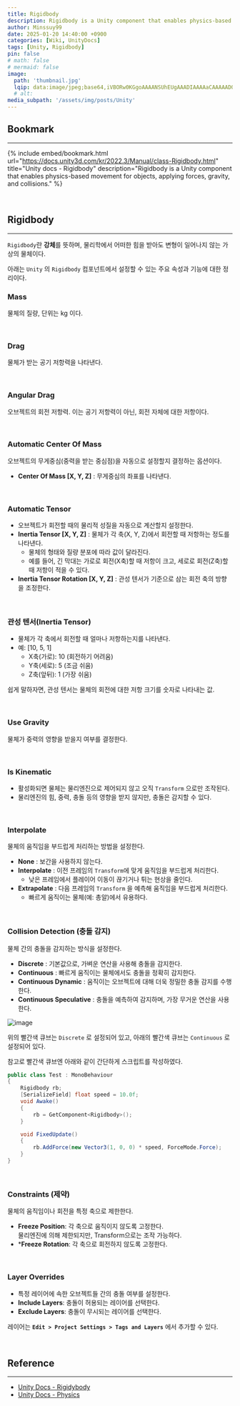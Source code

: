 ```yaml
---
title: Rigidbody
description: Rigidbody is a Unity component that enables physics-based movement for objects
author: Minssuy99
date: 2025-01-20 14:40:00 +0900
categories: [Wiki, UnityDocs]
tags: [Unity, Rigidbody]
pin: false
# math: false
# mermaid: false
image:
  path: 'thumbnail.jpg'
  lqip: data:image/jpeg;base64,iVBORw0KGgoAAAANSUhEUgAAADIAAAAaCAAAAADQq1A2AAAAAXNSR0IArs4c6QAAAARnQU1BAACxjwv8YQUAAAAJcEhZcwAACxMAAAsTAQCanBgAAADFSURBVDjLY2AYBUMB8JKqweq/0X99UjTwnf3/lOH9/0McxGtZ/f89kPz5fwaD+xmGQ/5AdmvITjm8Wub9//9/LhD3MAS+ZbiXcen/9OSK/0cOC+7WKLXAoWXRd4a1/xcy/O9nCH7CcDnrP8P/lqxrkjXd/xk6bHBo2bGSQeo/B8O+JQxq/wP+2wO1dBXcL2b4vxi3wzgazpr+17pWzM7A4LLMi6GSodrCUK+S878pHs+k/QeBGFTB+Er8gTbzf99och6iAADgXk8NioFvJgAAAABJRU5ErkJggg==
  # alt:
media_subpath: '/assets/img/posts/Unity'
---
```

<!------------------------------------------------------------------------>
## Bookmark
---

{% include embed/bookmark.html
url="https://docs.unity3d.com/kr/2022.3/Manual/class-Rigidbody.html"
title="Unity docs - Rigidbody"
description="Rigidbody is a Unity component that enables physics-based movement for objects, applying forces, gravity, and collisions." %}

<br>
<!------------------------------------------------------------------------>

## Rigidbody
---

`Rigidbody`란 **강체**를 뜻하며, 물리학에서 어떠한 힘을 받아도 변형이 일어나지 않는 가상의 물체이다.

아래는 `Unity` 의 `Rigidbody` 컴포넌트에서 설정할 수 있는 주요 속성과 기능에 대한 정리이다.

### Mass

물체의 질량, 단위는 kg 이다.

<br>

### Drag

물체가 받는 공기 저항력을 나타낸다.

<br>

### Angular Drag

오브젝트의 회전 저항력. 이는 공기 저항력이 아닌, 회전 자체에 대한 저항이다.

<br>

### Automatic Center Of Mass

오브젝트의 무게중심(중력을 받는 중심점)을 자동으로 설정할지 결정하는 옵션이다.

- **Center Of Mass [X, Y, Z]** : 무게중심의 좌표를 나타낸다.

<br>

### Automatic Tensor

* 오브젝트가 회전할 때의 물리적 성질을 자동으로 계산할지 설정한다.
* **Inertia Tensor [X, Y, Z]** : 물체가 각 축(X, Y, Z)에서 회전할 때 저항하는 정도를 나타낸다.
    * 물체의 형태와 질량 분포에 따라 값이 달라진다.
    * 예를 들어, 긴 막대는 가로로 회전(X축)할 때 저항이 크고, 세로로 회전(Z축)할 때 저항이 적을 수 있다.
* **Inertia Tensor Rotation [X, Y, Z]** : 관성 텐서가 기준으로 삼는 회전 축의 방향을 조정한다.

<br>

### 관성 텐서(Inertia Tensor)

- 물체가 각 축에서 회전할 때 얼마나 저항하는지를 나타낸다.
- 예: [10, 5, 1]
    - X축(가로): 10 (회전하기 어려움)
    - Y축(세로): 5 (조금 쉬움)
    - Z축(앞뒤): 1 (가장 쉬움)

쉽게 말하자면, 관성 텐서는 물체의 회전에 대한 저항 크기를 숫자로 나타내는 값.

<br>

### Use Gravity

물체가 중력의 영향을 받을지 여부를 결정한다.

<br>

### Is Kinematic

- 활성화되면 물체는 물리엔진으로 제어되지 않고 오직 `Transform` 으로만 조작된다.
- 물리엔진의 힘, 중력, 충돌 등의 영향을 받지 않지만, 충돌은 감지할 수 있다.

<br>

### Interpolate

물체의 움직임을 부드럽게 처리하는 방법을 설정한다.

* **None** : 보간을 사용하지 않는다.
* **Interpolate** : 이전 프레임의 `Transform`에 맞게 움직임을 부드럽게 처리한다.
    * 낮은 프레임에서 플레이어 이동이 끊기거나 튀는 현상을 줄인다.
* **Extrapolate** : 다음 프레임의 `Transform` 을 예측해 움직임을 부드럽게 처리한다.
    * 빠르게 움직이는 물체(예: 총알)에서 유용하다.
    
<br>

### Collision Detection (충돌 감지)

물체 간의 충돌을 감지하는 방식을 설정한다.

* **Discrete** : 기본값으로, 가벼운 연산을 사용해 충돌을 감지한다.
* **Continuous** : 빠르게 움직이는 물체에서도 충돌을 정확히 감지한다.
* **Continuous Dynamic** : 움직이는 오브젝트에 대해 더욱 정밀한 충돌 감지를 수행한다.
* **Continuous Speculative** : 충돌을 예측하여 감지하며, 가장 무거운 연산을 사용한다.

![image](241230-test.gif)

위의 빨간색 큐브는 `Discrete` 로 설정되어 있고, 아래의 빨간색 큐브는 `Continuous` 로 설정되어 있다.

참고로 빨간색 큐브엔 아래와 같이 간단하게 스크립트를 작성하였다.

```csharp
public class Test : MonoBehaviour
{
    Rigidbody rb;
    [SerializeField] float speed = 10.0f;
    void Awake()
    {
        rb = GetComponent<Rigidbody>();
    }

    void FixedUpdate()
    {
        rb.AddForce(new Vector3(1, 0, 0) * speed, ForceMode.Force);
    }
}
```

<br>

### Constraints (제약)

물체의 움직임이나 회전을 특정 축으로 제한한다.
* **Freeze Position**: 각 축으로 움직이지 않도록 고정한다.<br>
물리엔진에 의해 제한되지만, Transform으로는 조작 가능하다.
* ***Freeze Rotation**: 각 축으로 회전하지 않도록 고정한다.

<br>

### Layer Overrides
* 특정 레이어에 속한 오브젝트들 간의 충돌 여부를 설정한다.
* **Include Layers**: 충돌이 허용되는 레이어를 선택한다.
* **Exclude Layers**: 충돌이 무시되는 레이어를 선택한다.

레이어는 **`Edit > Project Settings > Tags and Layers`** 에서 추가할 수 있다.

<br>

## Reference
---

* [Unity Docs - Rigidybody](https://docs.unity3d.com/kr/2022.3/Manual/class-Rigidbody.html)
* [Unity Docs - Physics](https://docs.unity3d.com/kr/current/Manual/class-PhysicsManager.html)